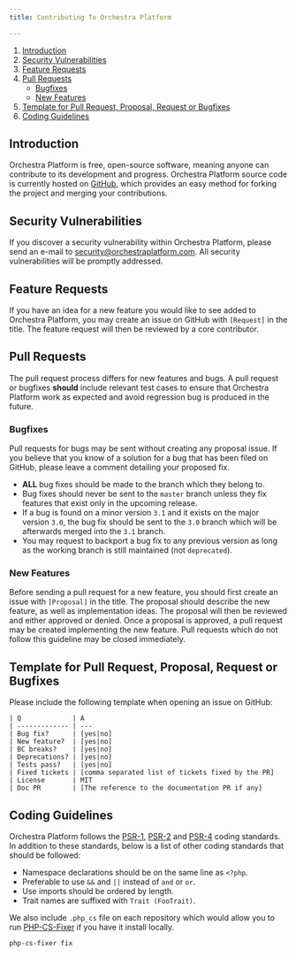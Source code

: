 ```yaml
---
title: Contributing To Orchestra Platform

---
```


1. [Introduction](#introduction)
2. [Security Vulnerabilities](#security-vulnerabilities)
3. [Feature Requests](#feature-requests)
4. [Pull Requests](#pull-requests)
    - [Bugfixes](#pr-for-bugfixes)
    - [New Features](#pr-for-new-features)
5. [Template for Pull Request, Proposal, Request or Bugfixes](#templates)
6. [Coding Guidelines](#coding-guidelines)

<a name="introduction"></a>
## Introduction

Orchestra Platform is free, open-source software, meaning anyone can contribute to its development and progress. Orchestra Platform source code is currently hosted on [GitHub](https://github.com), which provides an easy method for forking the project and merging your contributions.

<a name="security-vulnerabilities"></a>
## Security Vulnerabilities

If you discover a security vulnerability within Orchestra Platform, please send an e-mail to <security@orchestraplatform.com>. All security vulnerabilities will be promptly addressed.

<a name="feature-requests"></a>
## Feature Requests

If you have an idea for a new feature you would like to see added to Orchestra Platform, you may create an issue on GitHub with `[Request]` in the title. The feature request will then be reviewed by a core contributor.

<a name="pull-requests"></a>
## Pull Requests

The pull request process differs for new features and bugs. A pull request or bugfixes **should** include relevant test cases to ensure that Orchestra Platform work as expected and avoid regression bug is produced in the future.

<a name="pr-for-bugfixes"></a>
### Bugfixes

Pull requests for bugs may be sent without creating any proposal issue. If you believe that you know of a solution for a bug that has been filed on GitHub, please leave a comment detailing your proposed fix.

* **ALL** bug fixes should be made to the branch which they belong to.
* Bug fixes should never be sent to the `master` branch unless they fix features that exist only in the upcoming release.
* If a bug is found on a minor version `3.1` and it exists on the major version `3.0`, the bug fix should be sent to the `3.0` branch which will be afterwards merged into the `3.1` branch.
* You may request to backport a bug fix to any previous version as long as the working branch is still maintained (not `deprecated`).

<a name="pr-for-new-features"></a>
### New Features

Before sending a pull request for a new feature, you should first create an issue with `[Proposal]` in the title. The proposal should describe the new feature, as well as implementation ideas. The proposal will then be reviewed and either approved or denied. Once a proposal is approved, a pull request may be created implementing the new feature. Pull requests which do not follow this guideline may be closed immediately.

<a name="templates"></a>
## Template for Pull Request, Proposal, Request or Bugfixes

Please include the following template when opening an issue on GitHub:

    | Q             | A
    | ------------- | ---
    | Bug fix?      | [yes|no]
    | New feature?  | [yes|no]
    | BC breaks?    | [yes|no]
    | Deprecations? | [yes|no]
    | Tests pass?   | [yes|no]
    | Fixed tickets | [comma separated list of tickets fixed by the PR]
    | License       | MIT
    | Doc PR        | [The reference to the documentation PR if any]

<a name="coding-guidelines"></a>
## Coding Guidelines

Orchestra Platform follows the [PSR-1](https://github.com/php-fig/fig-standards/blob/master/accepted/PSR-1-basic-coding-standard.md), [PSR-2](https://github.com/php-fig/fig-standards/blob/master/accepted/PSR-2-coding-style-guide.md) and [PSR-4](https://github.com/php-fig/fig-standards/blob/master/accepted/PSR-4-autoloader.md) coding standards. In addition to these standards, below is a list of other coding standards that should be followed:

* Namespace declarations should be on the same line as `<?php`.
* Preferable to use `&&` and `||` instead of `and` or `or`.
* Use imports should be ordered by length.
* Trait names are suffixed with `Trait (FooTrait)`.

We also include `.php_cs` file on each repository which would allow you to run [PHP-CS-Fixer](https://github.com/FriendsOfPHP/PHP-CS-Fixer) if you have it install locally.

    php-cs-fixer fix
